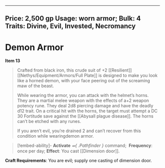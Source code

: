 
---
Price: 2,500 gp
Usage: worn armor;
Bulk: 4
Traits: Divine, Evil, Invested, Necromancy
---

# Demon Armor

**Item 13**

> Crafted from black iron, this crude suit of +2 [[Resilient]] [[Nethys/Equipment/Armors/Full Plate]] is designed to make you look like a horned demon, with your face peering out of the screaming maw of the beast.
> 
> While wearing the armor, you can attack with the helmet’s horns. They are a martial melee weapon with the effects of a+2 weapon potency rune. They deal 2d8 piercing damage and have the deadly d12 trait. On a critical hit with the horns, the target must attempt a DC 30 Fortitude save against the [[Abysall plague disease]]. The horns can’t be etched with any runes.
> 
> If you aren’t evil, you’re drained 2 and can’t recover from this condition while wearingdemon armor.

> [!embed-ability]- **Activate**
> *⬺{ .Pathfinder }* command; 
> **Frequency**: once per day;
> **Effect**: You cast [[Dimension door]].


**Craft Requirements**: You are evil; supply one casting of dimension door.





